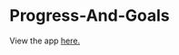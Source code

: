# Progress-And-Goals

View the app <a href = "https://greeneconome-progress-and-goals-p-and-g-report-6b9cwh.streamlitapp.com" target="_blank">here.</a>